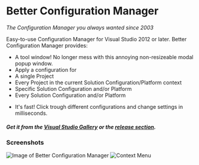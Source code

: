 Better Configuration Manager
======
*The Configuration Manager you always wanted since 2003*

Easy-to-use Configuration Manager for Visual Studio 2012 or later. Better Configuration Manager provides:
 * A tool window! No longer mess with this annoying non-resizeable modal popup window.
 * Apply a configuration for
  * A single Project
  * Every Project in the current Solution Configuration/Platform context
  * Specific Solution Configuration and/or Platform
  * Every Solution Configuration and/or Platform
 - It's fast! Click trough different configurations and change settings in milliseconds.

##### Get it from the [Visual Studio Gallery](https://marketplace.visualstudio.com/vsgallery/d9552425-000f-468e-8b80-1c86447a5fb8) or the [release section](https://github.com/NKnusperer/BetterConfigurationManager/releases).

### Screenshots
![Image of Better Configuration Manager](http://abload.de/img/previewimageyou3r.png)
![Context Menu](http://abload.de/img/contextmenu00uzg.png)
